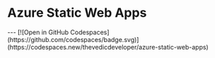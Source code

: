 <h1 align="centre"> Azure Static Web Apps </h1>
---
[![Open in GitHub Codespaces](https://github.com/codespaces/badge.svg)](https://codespaces.new/thevedicdeveloper/azure-static-web-apps)
